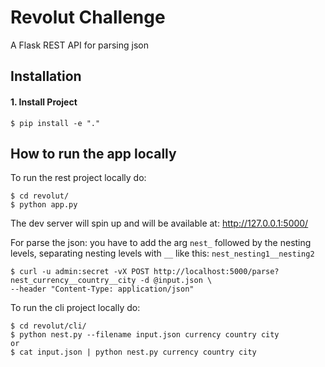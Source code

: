 Revolut Challenge
==========================

A Flask REST API for parsing json



Installation
------------

#### 1. Install Project

``` {.sourceCode .bash}
$ pip install -e "." 
```


How to run the app locally
------------

To run the rest project locally do:
``` {.sourceCode .bash}
$ cd revolut/
$ python app.py
```
The dev server will spin up and will be available at: http://127.0.0.1:5000/

For parse the json:
you have to add the arg `nest_` followed by the nesting levels, separating nesting levels with `__` like this: `nest_nesting1__nesting2`
``` {.sourceCode .bash}
$ curl -u admin:secret -vX POST http://localhost:5000/parse?nest_currency__country__city -d @input.json \
--header "Content-Type: application/json" 
```

To run the cli project locally do:
``` {.sourceCode .bash}
$ cd revolut/cli/
$ python nest.py --filename input.json currency country city
or
$ cat input.json | python nest.py currency country city
```
